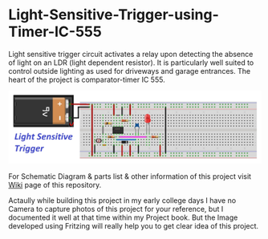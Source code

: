 # Light-Sensitive-Trigger-using-Timer-IC-555
Light sensitive trigger circuit activates a relay upon detecting the absence of light on an LDR (light dependent resistor). It is particularly well suited to control outside lighting as used for driveways and garage entrances. The heart of the project is comparator-timer IC 555. 

![Project Image](https://github.com/pranavkhatale/Light-Sensitive-Trigger-using-Timer-IC-555/blob/master/Project%20Image.jpg?raw=true)

For Schematic Diagram & parts list & other information of this project visit [Wiki](https://github.com/pranavkhatale/Light-Sensitive-Trigger-using-Timer-IC-555/wiki/) page of this repository.

Actaully while building this project in my early college days I have no Camera to capture photos of this project for your reference, but I documented it well at that time within my Project book. But the Image developed using Fritzing will really help you to get clear idea of this project.
